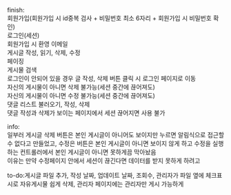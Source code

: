 finish:<br/>
회원가입(회원가입 시 id중복 검사 + 비밀번호 최소 6자리 + 회원가입 시 비밀번호 확인)<br/>
로그인(세션)<br/>
회원가입 시 환영 이메일<br/>
게시글 작성, 읽기, 삭제, 수정<br/>
페이징<br/>
게시물 검색<br/>
로그인이 안되어 있을 경우 글 작성, 삭제 버튼 클릭 시 로그인 페이지로 이동<br/>
자신의 게시물이 아니면 삭제 불가능(세션 중간에 끊어져도)<br/>
자신의 게시물이 아니면 수정 불가능(세션 중간에 끊어져도)<br/>
댓글 리스트 불러오기, 작성, 삭제<br/>
댓글 작성과 삭제가 보이는 페이지에서 세션 끊어지면 사용 불가<br/>

info:<br/>
일부러 게시글 삭제 버튼은 본인 게시글이 아니어도 보이지만 누르면 알림식으로 접근할 수 없다고 만들었고, 수정은 버튼은 본인 게시글이 아니면 보이지 않게 하고 수정을 실행하는 컨트롤러에서 본인 게시글이 아니면 못하게끔 막아놨음<br/>
이유는 만약 수정페이지 안에서 세션이 끊긴다면 데이터를 받지 못하게 하려고<br/>

to-do:게시글 파일 추가, 작성 날짜, 업데이트 날짜, 조회수, 관리자가 파일 옆에 체크표시로 자유게시물 쉽게 삭제, 관리자 페이지에는 관리자만 게시 가능하게
